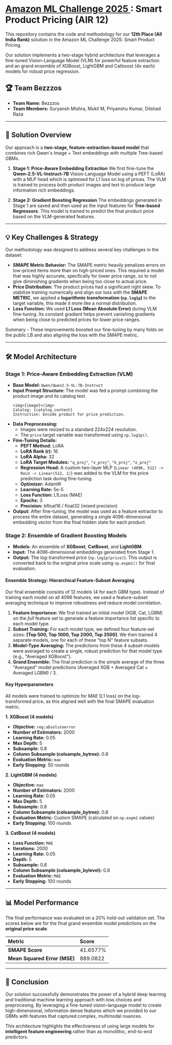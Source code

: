# [Amazon ML Challenge 2025 ](https://docs.google.com/spreadsheets/d/e/2PACX-1vSA000odhpNXaEJTqAdDbwSj3T_fjH-w7QTCrCPIP54VL0bQUTVvok4hVFRpPCwsYTXY0BAvEUDQ2XS/pubhtml): Smart Product Pricing (AIR 12)

This repository contains the code and methodology for our **12th Place (All India Rank)** solution in the Amazon ML Challenge 2025: Smart Product Pricing.

Our solution implements a two-stage hybrid architecture that leverages a fine-tuned Vision-Language Model (VLM) for powerful feature extraction and an grand ensemble of XGBoost, LightGBM and Catboost (4x each) models for robust price regression.

## 🏆 Team Bezzzos

* **Team Name:** Bezzzos
* **Team Members:** Suryansh Mishra, Mukil M, Priyanshu Kumar, Dilshad Raza

---

## 🚀 Solution Overview

Our approach is a **two-stage, feature-extraction-based model** that combines rich Qwen's Image + Text embeddings with multiple Tree-based GBMs.

1.  **Stage 1: Price-Aware Embedding Extraction**
    We first fine-tune the **Qwen-2.5-VL-Instruct-7B** Vision-Language Model using a PEFT (LoRA) with a MLP head which is optmised for L1 loss on log of prices. The VLM is trained to process both product images and text to produce large information rich embeddings.

2.  **Stage 2: Gradient Boosting Regression**
    The embeddings generated in Stage 1 are saved and then used as the input features for **Tree-based Regressors**. This model is trained to predict the final product price based on the VLM-generated features.

---

## 💡 Key Challenges & Strategy

Our methodology was designed to address several key challenges in the dataset:

* **SMAPE Metric Behavior:** The SMAPE metric heavily penalizes errors on low-priced items more than on high-priced ones. This required a model that was highly accurate, specfically for lower price range, so to not give diminishing gradients when being too close to actual price.
* **Price Distribution:** The product prices had a significant right skew. To stabilize training numerically and align our loss with the **SMAPE METRIC**, we applied a **logarithmic transformation (`np.log1p`)** to the target variable, this made it more like a normal distribution.
* **Loss Function:** We used **L1 Loss (Mean Absolute Error)** during VLM fine-tuning. Its constant gradient helps prevent vanishing gradients when being close to predicted prices for lower price ranges.

Summary -
These improvements boosted our fine-tuning by many folds on the public LB and also aligning the loss with the SMAPE metric.

---

## 🛠️ Model Architecture

### Stage 1: Price-Aware Embedding Extraction (VLM)

* **Base Model:** `Qwen/Qwen2.5-VL-7B-Instruct`
* **Input Prompt Structure:** The model was fed a prompt combining the product image and its catalog text.
    ```
    <img>{image}</img>
    Catalog: {catalog_content}
    Instruction: Encode product for price prediction.
    ```
* **Data Preprocessing:**
    * Images were resized to a standard 224x224 resolution.
    * The `price` target variable was transformed using `np.log1p()`.
* **Fine-Tuning Details:**
    * **PEFT Method:** LoRA
    * **LoRA Rank (r):** 16
    * **LoRA Alpha:** 32
    * **LoRA Target Modules:** `"q_proj"`, `"v_proj"`, `"k_proj"`, `"o_proj"`
    * **Regression Head:** A custom two-layer MLP (`Linear (4096, 512) -> ReLU -> Linear(512, 1)`) was added to the VLM for the price prediction task during fine-tuning.
    * **Optimizer:** AdamW
    * **Learning Rate:** 5e-5
    * **Loss Function:** L1Loss (MAE)
    * **Epochs:** 3
    * **Precision:** bfloat16 / float32 (mixed precision)
* **Output:** After fine-tuning, the model was used as a feature extractor to process the entire dataset, generating a single 4096-dimensional embedding vector from the final hidden state for each product.

### Stage 2: Ensemble of Gradient Boosting Models

* **Models:** An ensemble of **XGBoost**, **CatBoost**, and **LightGBM**.
* **Input:** The 4096-dimensional embeddings generated from Stage 1.
* **Output:** The log-transformed price (`np.log1p(price)`). This output is converted back to the original price scale using `np.expm1()` for final evaluation.

#### Ensemble Strategy: Hierarchical Feature-Subset Averaging

Our final ensemble consists of 12 models (4 for each GBM type). Instead of training each model on all 4096 features, we used a feature-subset averaging technique to improve robustness and reduce model correlation.

1.  **Feature Importance:** We first trained an initial model (XGB, Cat, LGBM) on the *full* feature set to generate a feature importance list specific to each model type.
2.  **Subset Training:** For each model type, we defined four feature-set sizes: **[Top 500, Top 1000, Top 2000, Top 3500]**. We then trained 4 separate models, one for each of these "top N" feature subsets.
3.  **Model-Type Averaging:** The predictions from these 4 subset-models were averaged to create a single, robust prediction for that model type (e.g., "Averaged XGBoost").
4.  **Grand Ensemble:** The final prediction is the simple average of the three "Averaged" model predictions (Averaged XGB + Averaged Cat + Averaged LGBM) / 3.

#### Key Hyperparameters

All models were trained to optimize for MAE (L1 loss) on the log-transformed price, as this aligned well with the final SMAPE evaluation metric.

**1. XGBoost (4 models)**
* **Objective:** `reg:absoluteerror`
* **Number of Estimators:** 2000
* **Learning Rate:** 0.05
* **Max Depth:** 5
* **Subsample:** 0.8
* **Column Subsample (colsample_bytree):** 0.8
* **Evaluation Metric:** `mae`
* **Early Stopping:** 50 rounds

**2. LightGBM (4 models)**
* **Objective:** `mae`
* **Number of Estimators:** 2000
* **Learning Rate:** 0.05
* **Max Depth:** 5
* **Subsample:** 0.8
* **Column Subsample (colsample_bytree):** 0.8
* **Evaluation Metric:** Custom SMAPE (calculated on `np.expm1` values)
* **Early Stopping:** 100 rounds

**3. CatBoost (4 models)**
* **Loss Function:** `MAE`
* **Iterations:** 2000
* **Learning Rate:** 0.05
* **Depth:** 5
* **Subsample:** 0.8
* **Column Subsample (colsample_bylevel):** 0.8
* **Evaluation Metric:** `MAE`
* **Early Stopping:** 100 rounds

---

## 📊 Model Performance

The final performance was evaluated on a 20% hold-out validation set. The scores below are for the final grand ensemble model predictions on the **original price scale**.

| Metric | Score |
| :--- | :--- |
| **SMAPE Score** | 41.6577% |
| **Mean Squared Error (MSE)** | 889.0822 |

---

## 🏁 Conclusion

Our solution successfully demonstrates the power of a hybrid deep learning and traditional machine learning approach with loss choices and preprocesing. By leveraging a fine-tuned vision-language model to create high-dimensional, information dense features which we provided to our GBMs with features that captured complex, multimodal nuances.

This architecture highlights the effectiveness of using large models for **intelligent feature engineering** rather than as monolithic, end-to-end predictors.
